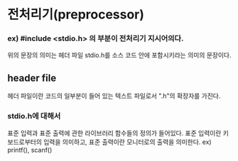 # 전처리기(preprocessor)

### ex) #include <stdio.h> 의 부분이 전처리기 지시어의다.

위의 문장의 의미는 헤더 파일 stdio.h를 소스 코드 안에 포함시키라는 의미의 문장이다.

## header file

헤더 파일이란 코드의 일부분이 들어 있는 텍스트 파일로서 ".h"의 확장자를 가진다.

### stdio.h에 대해서

표준 입력과 표준 출력에 관한 라이브러리 함수들의 정의가 들어있다.
    표준 입력이란 키보드로부터의 입력을 의미하고, 표준 출력이란 모니터로의 출력을 의미한다.
    ex) printf(), scanf()